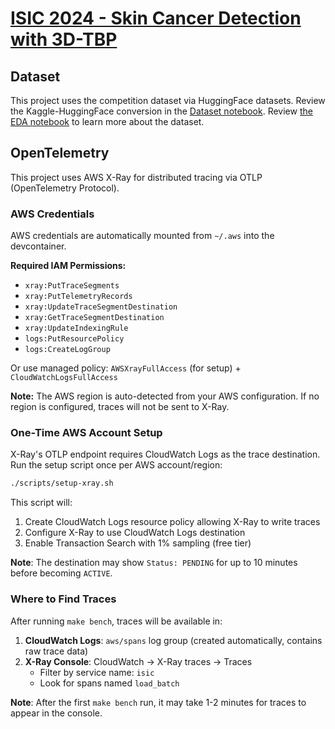 # [ISIC 2024 - Skin Cancer Detection with 3D-TBP](https://www.kaggle.com/competitions/isic-2024-challenge)

## Dataset

This project uses the competition dataset via HuggingFace datasets. Review the Kaggle-HuggingFace conversion in the [Dataset notebook](nbs/dataset.ipynb). Review [the EDA notebook](nbs/eda.ipynb) to learn more about the dataset.

## OpenTelemetry

This project uses AWS X-Ray for distributed tracing via OTLP (OpenTelemetry Protocol).

### AWS Credentials

AWS credentials are automatically mounted from `~/.aws` into the devcontainer.

**Required IAM Permissions:**

- `xray:PutTraceSegments`
- `xray:PutTelemetryRecords`
- `xray:UpdateTraceSegmentDestination`
- `xray:GetTraceSegmentDestination`
- `xray:UpdateIndexingRule`
- `logs:PutResourcePolicy`
- `logs:CreateLogGroup`

Or use managed policy: `AWSXrayFullAccess` (for setup) + `CloudWatchLogsFullAccess`

**Note:** The AWS region is auto-detected from your AWS configuration. If no region is configured, traces will not be sent to X-Ray.

### One-Time AWS Account Setup

X-Ray's OTLP endpoint requires CloudWatch Logs as the trace destination. Run the setup script once per AWS account/region:

```bash
./scripts/setup-xray.sh
```

This script will:

1. Create CloudWatch Logs resource policy allowing X-Ray to write traces
2. Configure X-Ray to use CloudWatch Logs destination
3. Enable Transaction Search with 1% sampling (free tier)

**Note**: The destination may show `Status: PENDING` for up to 10 minutes before becoming `ACTIVE`.

### Where to Find Traces

After running `make bench`, traces will be available in:

1. **CloudWatch Logs**: `aws/spans` log group (created automatically, contains raw trace data)
2. **X-Ray Console**: CloudWatch → X-Ray traces → Traces
   - Filter by service name: `isic`
   - Look for spans named `load_batch`

**Note**: After the first `make bench` run, it may take 1-2 minutes for traces to appear in the console.
